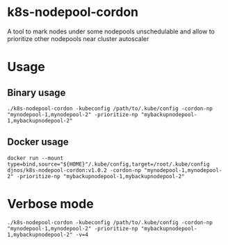 # k8s-nodepool-cordon
A tool to mark nodes under some nodepools unschedulable and allow to prioritize other nodepools near cluster autoscaler

# Usage

## Binary usage

```
./k8s-nodepool-cordon -kubeconfig /path/to/.kube/config -cordon-np "mynodepool-1,mynodepool-2" -prioritize-np "mybackupnodepool-1,mybackupnodepool-2"
```

## Docker usage

```
docker run --mount type=bind,source="${HOME}"/.kube/config,target=/root/.kube/config djnos/k8s-nodepool-cordon:v1.0.2 -cordon-np "mynodepool-1,mynodepool-2" -prioritize-np "mybackupnodepool-1,mybackupnodepool-2"
```

# Verbose mode

```
./k8s-nodepool-cordon -kubeconfig /path/to/.kube/config -cordon-np "mynodepool-1,mynodepool-2" -prioritize-np "mybackupnodepool-1,mybackupnodepool-2" -v=4
```
